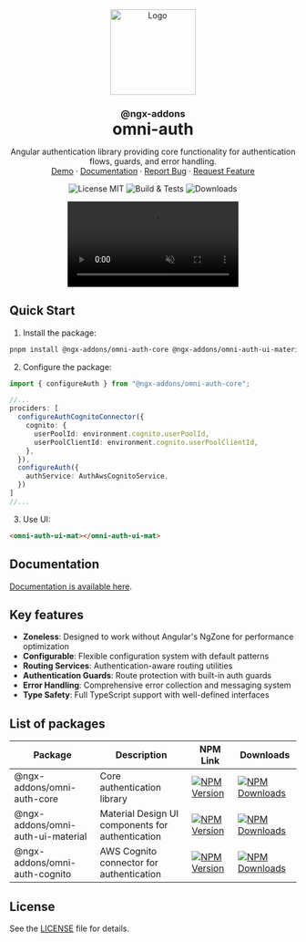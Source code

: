 <div align="center">
  <a href="https://github.com/ngx-addons/omni-auth">
    <img src="https://avatars.githubusercontent.com/u/225275882" alt="Logo" height="150px">
  </a>
<h3 align="center" style="margin-bottom: 0; padding-bottom:0; border-bottom: 0">@ngx-addons</h3>
<h1 align="center" style="margin: 0; border-bottom: 0">omni-auth</h1>
  <p align="center">
    Angular authentication library providing core functionality for authentication flows, guards, and error handling.
    <br />
    <a href="https://ngx-addons.github.io/omni-auth/demo/cognito-with-material">Demo</a>
    ·
    <a href="https://ngx-addons.github.io/omni-auth/">Documentation</a>
    ·
    <a href="https://github.com/ngx-addons/omni-auth/issues/new/choose">Report Bug</a>
    ·
    <a href="https://github.com/ngx-addons/omni-auth/issues/new/choose">Request Feature</a>

![License MIT](https://img.shields.io/npm/l/%40ngx-addons%2Fomni-auth-core)
![Build & Tests](https://img.shields.io/github/actions/workflow/status/ngx-addons/omni-auth/pr-static-analysis.yml?label=Build%20%26%20Tests)
![Downloads](https://img.shields.io/npm/d18m/%40ngx-addons%2Fomni-auth-core)

  </p>
</div>

<div align="center">
<video src="https://github.com/user-attachments/assets/bca77916-a7ca-4d28-99ae-0c7d8d5e66cc" autoplay loop muted controls="false" />
</div>

## Quick Start

1. Install the package:
```bash
pnpm install @ngx-addons/omni-auth-core @ngx-addons/omni-auth-ui-material @ngx-addons/omni-auth-cognito
```

2. Configure the package:
```typescript
import { configureAuth } from "@ngx-addons/omni-auth-core";

//...
prociders: [
  configureAuthCognitoConnector({
    cognito: {
      userPoolId: environment.cognito.userPoolId,
      userPoolClientId: environment.cognito.userPoolClientId,
    },
  }),
  configureAuth({
    authService: AuthAwsCognitoService,
  })
]
//...
```

3. Use UI:

```html
<omni-auth-ui-mat></omni-auth-ui-mat>
```

## Documentation

[Documentation is available here](https://ngx-addons.github.io/omni-auth/).

## Key features
- **Zoneless**: Designed to work without Angular's NgZone for performance optimization
- **Configurable**: Flexible configuration system with default patterns
- **Routing Services**: Authentication-aware routing utilities
- **Authentication Guards**: Route protection with built-in auth guards
- **Error Handling**: Comprehensive error collection and messaging system
- **Type Safety**: Full TypeScript support with well-defined interfaces

## List of packages


| Package | Description | NPM Link | Downloads |
|---------|-------------|----------|----------|
| @ngx-addons/omni-auth-core | Core authentication library | [![NPM Version](https://img.shields.io/npm/v/%40ngx-addons%2Fomni-auth-core)](https://www.npmjs.com/package/@ngx-addons/omni-auth-core) | [![NPM Downloads](https://img.shields.io/npm/d18m/%40ngx-addons%2Fomni-auth-core)](https://www.npmjs.com/package/@ngx-addons/omni-auth-core) |
| @ngx-addons/omni-auth-ui-material | Material Design UI components for authentication | [![NPM Version](https://img.shields.io/npm/v/%40ngx-addons%2Fomni-auth-ui-material)](https://www.npmjs.com/package/@ngx-addons/omni-auth-ui-material) | [![NPM Downloads](https://img.shields.io/npm/d18m/%40ngx-addons%2Fomni-auth-ui-material)](https://www.npmjs.com/package/@ngx-addons/omni-auth-ui-material) |
| @ngx-addons/omni-auth-cognito | AWS Cognito connector for authentication | [![NPM Version](https://img.shields.io/npm/v/%40ngx-addons%2Fomni-auth-cognito)](https://www.npmjs.com/package/@ngx-addons/omni-auth-cognito) | [![NPM Downloads](https://img.shields.io/npm/d18m/%40ngx-addons%2Fomni-auth-cognito)](https://www.npmjs.com/package/@ngx-addons/omni-auth-cognito) |


## License

See the [LICENSE](LICENSE.md) file for details.
